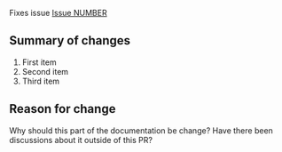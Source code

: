 Fixes issue [Issue NUMBER](https://github.com/adaptdk/usa-documentation/issues/NUMBER)
  
## Summary of changes

1. First item
1. Second item
1. Third item

## Reason for change

Why should this part of the documentation be change?  Have there been discussions about it outside of this PR?
